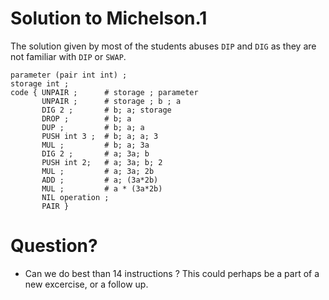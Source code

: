 # Solution to Michelson.1

The solution given by most of the students abuses `DIP` and `DIG` as they are not familiar with `DIP` or `SWAP`.

```
parameter (pair int int) ;
storage int ;
code { UNPAIR ;      # storage ; parameter
       UNPAIR ;      # storage ; b ; a
       DIG 2 ;       # b; a; storage       
       DROP ;        # b; a       
       DUP ;         # b; a; a
       PUSH int 3 ;  # b; a; a; 3
       MUL ;         # b; a; 3a
       DIG 2 ;       # a; 3a; b
       PUSH int 2;   # a; 3a; b; 2
       MUL ;         # a; 3a; 2b       
       ADD ;         # a; (3a*2b)
       MUL ;         # a * (3a*2b)       
       NIL operation ;
       PAIR }
```
# Question? 
- Can we do best than 14 instructions ? This could perhaps be a part of a new excercise, or a follow up.